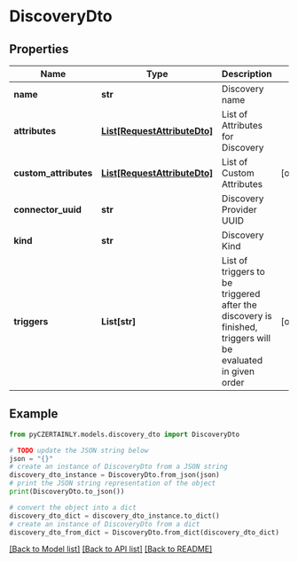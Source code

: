 # DiscoveryDto


## Properties

Name | Type | Description | Notes
------------ | ------------- | ------------- | -------------
**name** | **str** | Discovery name | 
**attributes** | [**List[RequestAttributeDto]**](RequestAttributeDto.md) | List of Attributes for Discovery | 
**custom_attributes** | [**List[RequestAttributeDto]**](RequestAttributeDto.md) | List of Custom Attributes | [optional] 
**connector_uuid** | **str** | Discovery Provider UUID | 
**kind** | **str** | Discovery Kind | 
**triggers** | **List[str]** | List of triggers to be triggered after the discovery is finished, triggers will be evaluated in given order | [optional] 

## Example

```python
from pyCZERTAINLY.models.discovery_dto import DiscoveryDto

# TODO update the JSON string below
json = "{}"
# create an instance of DiscoveryDto from a JSON string
discovery_dto_instance = DiscoveryDto.from_json(json)
# print the JSON string representation of the object
print(DiscoveryDto.to_json())

# convert the object into a dict
discovery_dto_dict = discovery_dto_instance.to_dict()
# create an instance of DiscoveryDto from a dict
discovery_dto_from_dict = DiscoveryDto.from_dict(discovery_dto_dict)
```
[[Back to Model list]](../README.md#documentation-for-models) [[Back to API list]](../README.md#documentation-for-api-endpoints) [[Back to README]](../README.md)


